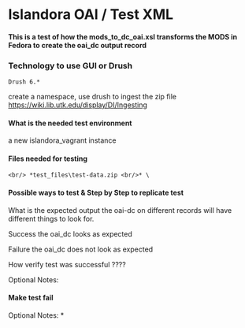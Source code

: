 # Islandora OAI / Test XML

#### This is a test of how the mods_to_dc_oai.xsl transforms the MODS in Fedora to create the oai_dc output record



### Technology to use GUI or Drush
    Drush 6.*

create a namespace, use drush to ingest the zip file
https://wiki.lib.utk.edu/display/DI/Ingesting


#### What is the needed test environment
 a new islandora_vagrant instance


#### Files needed for testing
`<br/> *test_files\test-data.zip <br/>* \`


#### Possible ways to test & Step by Step to replicate test

What is the expected output
the oai-dc on different records will have different things to look for.

Success
the oai_dc looks as expected

Failure
the oai_dc does not look as expected

How verify test was successful
????

Optional Notes:

#### Make test fail
Optional Notes: *
